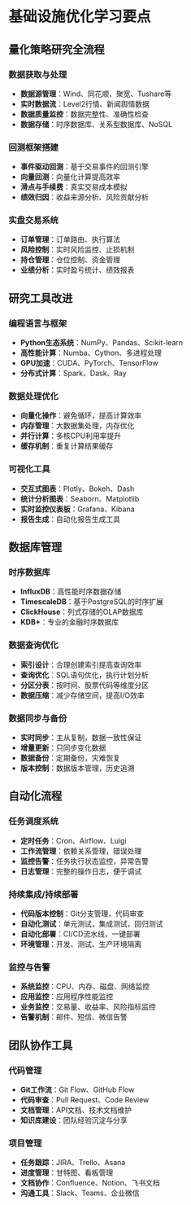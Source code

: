 # 基础设施优化学习要点

## 量化策略研究全流程
### 数据获取与处理
- **数据源管理**：Wind、同花顺、聚宽、Tushare等
- **实时数据流**：Level2行情、新闻舆情数据
- **数据质量监控**：数据完整性、准确性检查
- **数据存储**：时序数据库、关系型数据库、NoSQL

### 回测框架搭建
- **事件驱动回测**：基于交易事件的回测引擎
- **向量回测**：向量化计算提高效率
- **滑点与手续费**：真实交易成本模拟
- **绩效归因**：收益来源分析、风险贡献分析

### 实盘交易系统
- **订单管理**：订单路由、执行算法
- **风险控制**：实时风险监控、止损机制
- **持仓管理**：仓位控制、资金管理
- **业绩分析**：实时盈亏统计、绩效报表

## 研究工具改进
### 编程语言与框架
- **Python生态系统**：NumPy、Pandas、Scikit-learn
- **高性能计算**：Numba、Cython、多进程处理
- **GPU加速**：CUDA、PyTorch、TensorFlow
- **分布式计算**：Spark、Dask、Ray

### 数据处理优化
- **向量化操作**：避免循环，提高计算效率
- **内存管理**：大数据集处理，内存优化
- **并行计算**：多核CPU利用率提升
- **缓存机制**：重复计算结果缓存

### 可视化工具
- **交互式图表**：Plotly、Bokeh、Dash
- **统计分析图表**：Seaborn、Matplotlib
- **实时监控仪表板**：Grafana、Kibana
- **报告生成**：自动化报告生成工具

## 数据库管理
### 时序数据库
- **InfluxDB**：高性能时序数据存储
- **TimescaleDB**：基于PostgreSQL的时序扩展
- **ClickHouse**：列式存储的OLAP数据库
- **KDB+**：专业的金融时序数据库

### 数据查询优化
- **索引设计**：合理创建索引提高查询效率
- **查询优化**：SQL语句优化，执行计划分析
- **分区分表**：按时间、股票代码等维度分区
- **数据压缩**：减少存储空间，提高I/O效率

### 数据同步与备份
- **实时同步**：主从复制，数据一致性保证
- **增量更新**：只同步变化数据
- **数据备份**：定期备份，灾难恢复
- **版本控制**：数据版本管理，历史追溯

## 自动化流程
### 任务调度系统
- **定时任务**：Cron、Airflow、Luigi
- **工作流管理**：依赖关系管理，错误处理
- **监控告警**：任务执行状态监控，异常告警
- **日志管理**：完整的操作日志，便于调试

### 持续集成/持续部署
- **代码版本控制**：Git分支管理，代码审查
- **自动化测试**：单元测试，集成测试，回归测试
- **自动化部署**：CI/CD流水线，一键部署
- **环境管理**：开发、测试、生产环境隔离

### 监控与告警
- **系统监控**：CPU、内存、磁盘、网络监控
- **应用监控**：应用程序性能监控
- **业务监控**：交易量、收益率、风险指标监控
- **告警机制**：邮件、短信、微信告警

## 团队协作工具
### 代码管理
- **Git工作流**：Git Flow、GitHub Flow
- **代码审查**：Pull Request、Code Review
- **文档管理**：API文档、技术文档维护
- **知识库建设**：团队经验沉淀与分享

### 项目管理
- **任务跟踪**：JIRA、Trello、Asana
- **进度管理**：甘特图、看板管理
- **文档协作**：Confluence、Notion、飞书文档
- **沟通工具**：Slack、Teams、企业微信